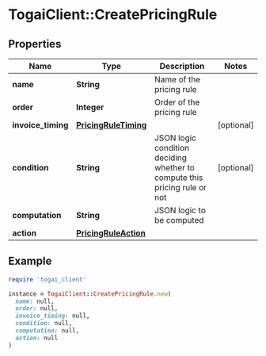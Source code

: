 # TogaiClient::CreatePricingRule

## Properties

| Name | Type | Description | Notes |
| ---- | ---- | ----------- | ----- |
| **name** | **String** | Name of the pricing rule |  |
| **order** | **Integer** | Order of the pricing rule |  |
| **invoice_timing** | [**PricingRuleTiming**](PricingRuleTiming.md) |  | [optional] |
| **condition** | **String** | JSON logic condition deciding whether to compute this pricing rule or not | [optional] |
| **computation** | **String** | JSON logic to be computed |  |
| **action** | [**PricingRuleAction**](PricingRuleAction.md) |  |  |

## Example

```ruby
require 'togai_client'

instance = TogaiClient::CreatePricingRule.new(
  name: null,
  order: null,
  invoice_timing: null,
  condition: null,
  computation: null,
  action: null
)
```

